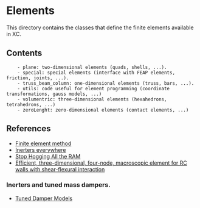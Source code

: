 # Elements

This directory contains the classes that define the finite elements available in XC. 

## Contents

		- plane: two-dimensional elements (quads, shells, ...).
		- special: special elements (interface with FEAP elements, friction, joints, ...).
		- truss_beam_column: one-dimensional elements (truss, bars, ...).
		- utils: code useful for element programming (coordinate transformations, gauss models, ...)
		- volumentric: three-dimensional elements (hexahedrons, tetrahedrons, ...)
		- zeroLenght: zero-dimensional elements (contact elements, ...)
		
## References

- [Finite element method](https://en.wikipedia.org/wiki/Finite_element_method)
- [Inerters everywhere](https://portwooddigital.com/2021/11/13/inerters-everywhere/)
- [Stop Hogging All the RAM](https://portwooddigital.com/2022/11/16/stop-hogging-all-the-ram/)
- [Efficient, three-dimensional, four-node, macroscopic element for RC walls with shear-flexural interaction](https://kkolozvari.github.io/E-SFI-MVLEM-3D/)

### Inerters and tuned mass dampers.
- [Tuned Damper Models](https://portwooddigital.com/2023/11/11/tuned-damper-models/)
